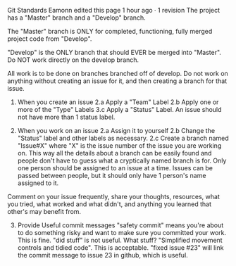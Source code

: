 Git Standards
Eamonn edited this page 1 hour ago · 1 revision
The project has a "Master" branch and a "Develop" branch.

The "Master" branch is ONLY for completed, functioning, fully merged project code from "Develop".

"Develop" is the ONLY branch that should EVER be merged into "Master".
Do NOT work directly on the develop branch. 

All work is to be done on branches branched off of develop. 
Do not work on anything without creating an issue for it, and then creating a branch for that issue. 

1. When you create an issue
2.a Apply a "Team" Label
2.b Apply one or more of the "Type" Labels
3.c Apply a "Status" Label.
An issue should not have more than 1 status label.

2. When you work on an issue
2.a Assign it to yourself
2.b Change the "Status" label and other labels as necessary.
2.c Create a branch named "Issue#X" where "X" is the issue number of the issue you are working on. This way all the details about a branch can be easily found and people don't have to guess what a cryptically named branch is for.
Only one person should be assigned to an issue at a time. Issues can be passed between people, but it should only have 1 person's name assigned to it.

Comment on your issue frequently, share your thoughts, resources, what you tried, what worked and what didn't, and anything you learned that other's may benefit from.

3. Provide Useful commit messages
"safety commit" means you're about to do something risky and want to make sure you committed your work. This is fine. "did stuff" is not useful. What stuff? "Simplified movement controls and tidied code". This is acceptable. "fixed issue #23" will link the commit message to issue 23 in github, which is useful.
